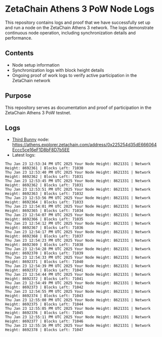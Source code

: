 # ZetaChain Athens 3 PoW Node Logs
This repository contains logs and proof that we have successfully set up and run a node on the ZetaChain Athens 3 network. The logs demonstrate continuous node operation, including synchronization details and performance.

## Contents
- Node setup information
- Synchronization logs with block height details
- Ongoing proof of work logs to verify active participation in the ZetaChain network

## Purpose
This repository serves as documentation and proof of participation in the ZetaChain Athens 3 PoW testnet.

## Logs

- [Third Bunny](https://thirdbunny.xyz/) node: https://athens.explorer.zetachain.com/address/0x225254d35dE666064Eccc5ce16eF1D8bF8D7b5EE
- Latest logs:
```
Thu Jan 23 12:53:34 PM UTC 2025 Your Node Height: 8621331 | Network Height: 8692361 | Blocks Left: 71030
Thu Jan 23 12:53:40 PM UTC 2025 Your Node Height: 8621331 | Network Height: 8692362 | Blocks Left: 71031
Thu Jan 23 12:53:45 PM UTC 2025 Your Node Height: 8621331 | Network Height: 8692362 | Blocks Left: 71031
Thu Jan 23 12:53:51 PM UTC 2025 Your Node Height: 8621331 | Network Height: 8692363 | Blocks Left: 71032
Thu Jan 23 12:53:56 PM UTC 2025 Your Node Height: 8621331 | Network Height: 8692364 | Blocks Left: 71033
Thu Jan 23 12:54:01 PM UTC 2025 Your Node Height: 8621331 | Network Height: 8692365 | Blocks Left: 71034
Thu Jan 23 12:54:07 PM UTC 2025 Your Node Height: 8621331 | Network Height: 8692366 | Blocks Left: 71035
Thu Jan 23 12:54:12 PM UTC 2025 Your Node Height: 8621331 | Network Height: 8692367 | Blocks Left: 71036
Thu Jan 23 12:54:17 PM UTC 2025 Your Node Height: 8621331 | Network Height: 8692368 | Blocks Left: 71037
Thu Jan 23 12:54:23 PM UTC 2025 Your Node Height: 8621331 | Network Height: 8692369 | Blocks Left: 71038
Thu Jan 23 12:54:28 PM UTC 2025 Your Node Height: 8621331 | Network Height: 8692370 | Blocks Left: 71039
Thu Jan 23 12:54:33 PM UTC 2025 Your Node Height: 8621331 | Network Height: 8692371 | Blocks Left: 71040
Thu Jan 23 12:54:39 PM UTC 2025 Your Node Height: 8621331 | Network Height: 8692372 | Blocks Left: 71041
Thu Jan 23 12:54:44 PM UTC 2025 Your Node Height: 8621331 | Network Height: 8692372 | Blocks Left: 71041
Thu Jan 23 12:54:49 PM UTC 2025 Your Node Height: 8621331 | Network Height: 8692373 | Blocks Left: 71042
Thu Jan 23 12:54:55 PM UTC 2025 Your Node Height: 8621331 | Network Height: 8692374 | Blocks Left: 71043
Thu Jan 23 12:55:00 PM UTC 2025 Your Node Height: 8621331 | Network Height: 8692375 | Blocks Left: 71044
Thu Jan 23 12:55:05 PM UTC 2025 Your Node Height: 8621331 | Network Height: 8692376 | Blocks Left: 71045
Thu Jan 23 12:55:11 PM UTC 2025 Your Node Height: 8621331 | Network Height: 8692377 | Blocks Left: 71046
Thu Jan 23 12:55:16 PM UTC 2025 Your Node Height: 8621331 | Network Height: 8692378 | Blocks Left: 71047
```
